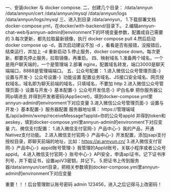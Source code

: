 一、安装docker 与 docker compose.
二、创建几个目录：
    /data/annyun
    /data/annyun/cert
    /data/annyun/mysql
    /data/annyun/logs
    /data/annyun/logs/mysql
三、进入到目录 /data/annyun，
   1.下载部署文档 docker-compose.yml，在docker/with-backend/目录下。
   2.编辑annyun-chat-web与annyun-admin的environment下的环境变量参数，配置成自己需要的
   3.每次更新，都先拉取最新镜像，执行 docker compose pull
   4.然后启动 docker compose up -d，首次启动建议不加 -d ，看看是否有报错，没报错后，结束运行，并加上 -d 重新启动
   5.停止服务，docker compose down。每次更新，都要先停止服务，拉取镜像，再重启。
四、映射域名
   1.准备两个域名，一个是用户聊天端的，一个是管理端
   2.部署 nginx，配置域名转发，端口3000是聊天端端口，8888是管理端端口。
五、公众号配置：
   1.进入微信公众号管理页面-》设置与开发-》公众号设置-》功能设置
     配置业务域名、JS接口安全域名、网页授权域名，域名即为聊天前端的域名，只填域名，不要加 http
   2.进入微信公众号管理页面-》设置与开发-》基本配置-》公众号开发信息-》IP白名单
     把你服务器公网ip填进去
     并得到开发者密码(AppSecret)，填到docker-compose.yml里annyun-admin的environment下对应变量
   3.进入微信公众号管理页面-》设置与开发-》基本配置-》服务器配置
     服务器地址填： https://管理端域名/api/admin/wxmp/receiveMessage?appId=你的公众号appId
     并得到token和aeskey，填到docker-compose.yml里annyun-admin的environment下对应变量
六、微信支付配置：
   1.进入微信支付官网-》产品中心-》我的产品，开通Nativez支付功能。
   2.进入微信支付官网-》产品中心-》开发配置，添加jsapi支付授权目录，即聊天前端的地址，比如：https://ai.annyun.cn/
   3.进入微信支付官网-》产品中心-》appid账号管理-》我管理的AppId账号，关联小程序或者公众号appid。
   4.进入微信支付官网-》账号中心-》API安全，申请api证书，记下证书序列号，并下载证书，设置apiV3密钥，并记下。
   5.把证书上传到服务器/data/annyun/cert目录，把相关参数填到docker-compose.yml里annyun-admin的environment下对应变量
    
重要！！！后台管理默认账号密码 admin 123456，进入之后记得马上改密码！
